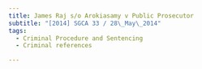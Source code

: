 ```yaml
---
title: James Raj s/o Arokiasamy v Public Prosecutor
subtitle: "[2014] SGCA 33 / 28\_May\_2014"
tags:
  - Criminal Procedure and Sentencing
  - Criminal references

---
```


